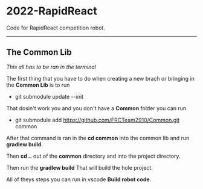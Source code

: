 # 2022-RapidReact
Code for RapidReact competition robot.

---

## The Common Lib

*This all has to be ran in the terminal*

The first thing that you have to do when creating a new brach or bringing in the **Common Lib** is to run 

* git submodule update --init

That dosin't work you and you don't have a **Common** folder you can run 

* git submodule add https://github.com/FRCTeam2910/Common.git common


After that command is ran in the **cd common** into the common lib and run **gradlew build**.

Then **cd ..** out of the **common** directory and into the project directory.

Then run the **gradlew build** That will build the hole  project.

All of theys steps you can run in vscode **Build robot code**.






